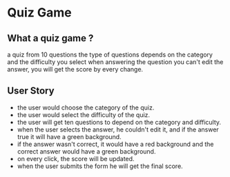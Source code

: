 # Quiz Game
## What a quiz game ?
a quiz from 10 questions the type of questions depends on the category and the difficulty you select when answering the question you can't edit the answer, you will get the score by every change.

## User Story
- the user would choose the category of the quiz.
- the user would select the difficulty of the quiz.
- the user will get ten questions to depend on the category and difficulty.
- when the user selects the answer, he couldn't edit it, and if the answer true it will have a green background.
- if the answer wasn't correct, it would have a red background and the correct answer would have a green background.
- on every click, the score will be updated.
- when the user submits the form he will get the final score.

